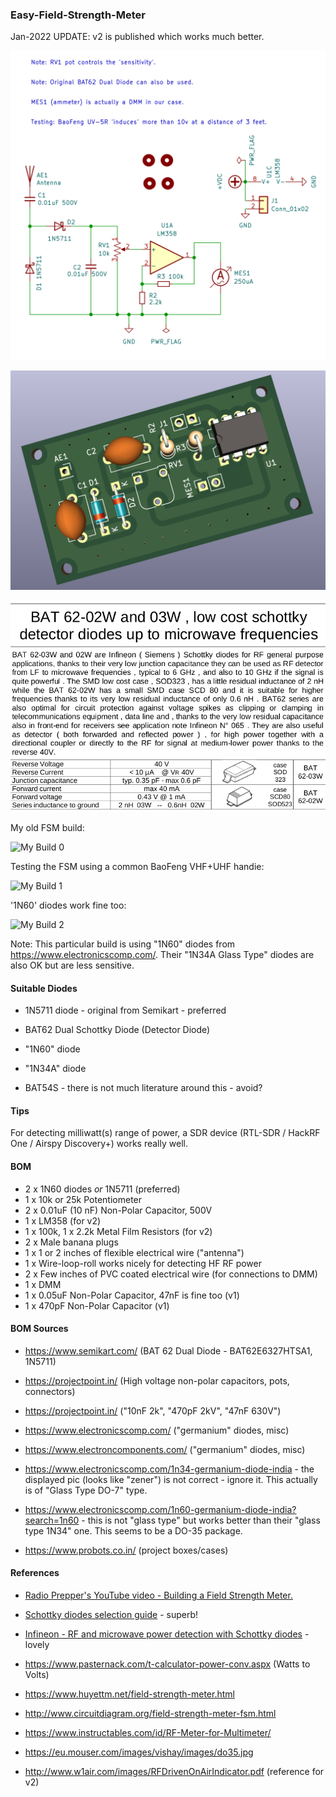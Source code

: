 ### Easy-Field-Strength-Meter

Jan-2022 UPDATE: v2 is published which works much better.

![Schematic v2](./Easy-FSM-Schematic-v2.3.png)

![PCB Rendering v2](./Easy-FSM-v2-LM358-PCB.png)

![BAT62 is best for HAM purposes](./images/Screenshot_2021-07-08_16-07-01.png)

My old FSM build:

![My Build 0](./images/2021-04-03-16.39.28.jpg)

Testing the FSM using a common BaoFeng VHF+UHF handie:

![My Build 1](./images/2021-04-03-14.10.52.jpg)

'1N60' diodes work fine too:

![My Build 2](./images/RF-didoes-are-1N60-from-Bangalore-2021-04-03-14.11.24.jpg)

Note: This particular build is using "1N60" diodes from https://www.electronicscomp.com/.
Their "1N34A Glass Type" diodes are also OK but are less sensitive.


#### Suitable Diodes

- 1N5711 diode - original from Semikart - preferred

- BAT62 Dual Schottky Diode (Detector Diode)

- "1N60" diode

- "1N34A" diode

- BAT54S - there is not much literature around this - avoid?


#### Tips

For detecting milliwatt(s) range of power, a SDR device (RTL-SDR / HackRF One /
Airspy Discovery+) works really well.


#### BOM

- 2 x 1N60 diodes *or* 1N5711 (preferred)
- 1 x 10k or 25k Potentiometer
- 2 x 0.01uF (10 nF) Non-Polar Capacitor, 500V
- 1 x LM358 (for v2)
- 1 x 100k, 1 x 2.2k Metal Film Resistors (for v2)
- 2 x Male banana plugs
- 1 x 1 or 2 inches of flexible electrical wire ("antenna")
- 1 x Wire-loop-roll works nicely for detecting HF RF power
- 2 x Few inches of PVC coated electrical wire (for connections to DMM)
- 1 x DMM
- 1 x 0.05uF Non-Polar Capacitor, 47nF is fine too (v1)
- 1 x 470pF Non-Polar Capacitor (v1)


#### BOM Sources

- https://www.semikart.com/ (BAT 62 Dual Diode - BAT62E6327HTSA1, 1N5711)

- https://projectpoint.in/ (High voltage non-polar capacitors, pots, connectors)

- https://projectpoint.in/ ("10nF 2k", "470pF 2kV", "47nF 630V")

- https://www.electronicscomp.com/ ("germanium" diodes, misc)

- https://www.electroncomponents.com/ ("germanium" diodes, misc)

- https://www.electronicscomp.com/1n34-germanium-diode-india - the displayed pic (looks like "zener") is not correct - ignore it. This actually is of "Glass Type DO-7" type.

- https://www.electronicscomp.com/1n60-germanium-diode-india?search=1n60 - this is not "glass type" but works better than their "glass type 1N34" one. This seems to be a DO-35 package.

- https://www.probots.co.in/ (project boxes/cases)


#### References

- [Radio Prepper's YouTube video - Building a Field Strength Meter.](https://www.youtube.com/watch?v=WfkNoV0a64U)

- [Schottky diodes selection guide](http://www.skoots.yolasite.com/resources/A.pdf) - superb!

- [Infineon - RF and microwave power detection with Schottky diodes](https://www.infineon.com/dgdl/Infineon-AN_1807_PL32_1808_132434_RF%20and%20microwave%20power%20detection%20-AN-v01_00-EN.pdf?fileId=5546d46265f064ff0166440727be1055) - lovely

- https://www.pasternack.com/t-calculator-power-conv.aspx (Watts to Volts)

- https://www.huyettm.net/field-strength-meter.html

- http://www.circuitdiagram.org/field-strength-meter-fsm.html

- https://www.instructables.com/id/RF-Meter-for-Multimeter/

- https://eu.mouser.com/images/vishay/images/do35.jpg

- http://www.w1air.com/images/RFDrivenOnAirIndicator.pdf (reference for v2)
